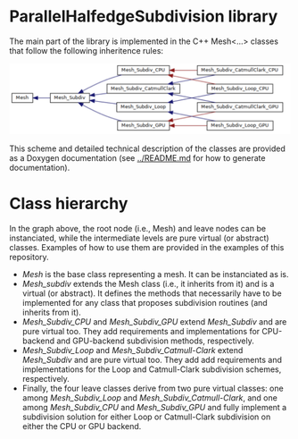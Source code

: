 # ParallelHalfedgeSubdivision library
The main part of the library is implemented in the C++ Mesh<...> classes that follow the following inheritence rules:

<img src="../img/class_hierarchy.png" alt="Library class hierarchy" width="800"/>

This scheme and detailed technical description of the classes are provided as a Doxygen documentation (see [../README.md](../README.md) for how to generate documentation).

# Class hierarchy
In the graph above, the root node (i.e., Mesh) and leave nodes can be instanciated, while the intermediate levels are pure virtual (or abstract) classes. Examples of how to use them are provided in the examples of this repository.
* *Mesh* is the base class representing a mesh. It can be instanciated as is.
* *Mesh_subdiv* extends the Mesh class (i.e., it inherits from it) and is a virtual (or abstract). It defines the methods that necessarily have to be implemented for any class that proposes subdivision routines (and inherits from it).
* *Mesh_Subdiv_CPU* and *Mesh_Subdiv_GPU* extend *Mesh_Subdiv* and are pure virtual too. They add requirements and implementations for CPU-backend and GPU-backend subdivision methods, respectively.
* *Mesh_Subdiv_Loop* and *Mesh_Subdiv_Catmull-Clark* extend *Mesh_Subdiv* and are pure virtual too. They add add requirements and implementations for the Loop and Catmull-Clark subdivision schemes, respectively.
* Finally, the four leave classes derive from two pure virtual classes: one among *Mesh_Subdiv_Loop* and *Mesh_Subdiv_Catmull-Clark*, and one among *Mesh_Subdiv_CPU* and *Mesh_Subdiv_GPU* and fully implement a subdivision solution for either Loop or Catmull-Clark subdivision on either the CPU or GPU backend.

